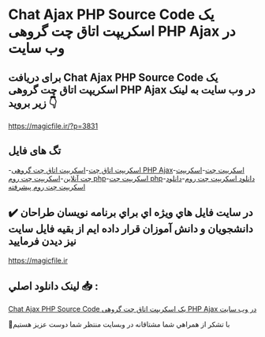 # Chat Ajax PHP Source Code یک اسکریپت اتاق چت گروهی PHP Ajax در وب سایت

## برای دریافت Chat Ajax PHP Source Code یک اسکریپت اتاق چت گروهی PHP Ajax در وب سایت به لینک زیر بروید 👇

https://magicfile.ir/?p=3831

## تگ های فایل

-[اسکریپت اتاق چت](https://magicfile.ir/product/chat-ajax-php-source-code/)-[اسکریپت اتاق چت گروهی PHP Ajax](https://magicfile.ir/product/chat-ajax-php-source-code/)-[اسکریپت چت](https://magicfile.ir/product/chat-ajax-php-source-code/)-[اسکریپت چت آنلاین](https://magicfile.ir/product/chat-ajax-php-source-code/)-[اسکریپت چت روم php](https://magicfile.ir/product/chat-ajax-php-source-code/)-[اسکریپت چت php](https://magicfile.ir/product/chat-ajax-php-source-code/)-[دانلود اسکریپت چت روم](https://magicfile.ir/product/chat-ajax-php-source-code/)-[دانلود اسکریپت چت روم پیشرفته](https://magicfile.ir/product/chat-ajax-php-source-code/)

## ✔️ در سايت فايل هاي ويژه اي براي برنامه نويسان طراحان دانشجويان و دانش آموزان قرار داده ايم از بقيه فايل سايت نيز ديدن فرماييد

https://magicfile.ir


## لينک دانلود اصلي 📥 :

[Chat Ajax PHP Source Code یک اسکریپت اتاق چت گروهی PHP Ajax در وب سایت](https://magicfile.ir/product/chat-ajax-php-source-code/) 


🙏با تشکر از همراهي شما مشتاقانه در وبسایت منتظر شما دوست عزیز هستیم

